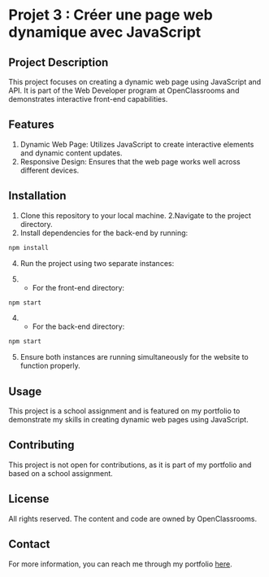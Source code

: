 # Projet 3 : Créer une page web dynamique avec JavaScript
## Project Description
This project focuses on creating a dynamic web page using JavaScript and API. It is part of the Web Developer program at OpenClassrooms and demonstrates interactive front-end capabilities.

## Features
1. Dynamic Web Page: Utilizes JavaScript to create interactive elements and dynamic content updates.
2. Responsive Design: Ensures that the web page works well across different devices.

## Installation
1. Clone this repository to your local machine.
2.Navigate to the project directory.
3. Install dependencies for the back-end by running:
```bash
npm install
```
4. Run the project using two separate instances:

4. * For the front-end directory:
```bash
npm start
```
4. * For the back-end directory:
```bash
npm start
```
5. Ensure both instances are running simultaneously for the website to function properly.

## Usage
This project is a school assignment and is featured on my portfolio to demonstrate my skills in creating dynamic web pages using JavaScript.

## Contributing
This project is not open for contributions, as it is part of my portfolio and based on a school assignment.

## License
All rights reserved. The content and code are owned by OpenClassrooms.

## Contact
For more information, you can reach me through my portfolio [here](https://roxane-myportefolio.netlify.app/).

